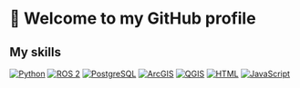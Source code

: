 # 👋 Welcome to my GitHub profile

## My skills

[![Python](https://img.shields.io/badge/-Python-306998?style=for-the-badge&logo=python&logoColor=white)]()
[![ROS 2](https://img.shields.io/badge/-ROS%202-22314E?style=for-the-badge&logo=ros&logoColor=white)]()
[![PostgreSQL](https://img.shields.io/badge/-PostgreSQL-4169E1?style=for-the-badge&logo=postgresql&logoColor=white)]()
[![ArcGIS](https://img.shields.io/badge/-ArcGIS-8A2BE2?style=for-the-badge&logo=esri&logoColor=white)]()
[![QGIS](https://img.shields.io/badge/-QGIS-228B22?style=for-the-badge&logo=qgis&logoColor=white)]()
[![HTML](https://img.shields.io/badge/-HTML-E34F26?style=for-the-badge&logo=html5&logoColor=white)]()
[![JavaScript](https://img.shields.io/badge/-JavaScript-F7DF1E?style=for-the-badge&logo=javascript&logoColor=000000)]()

